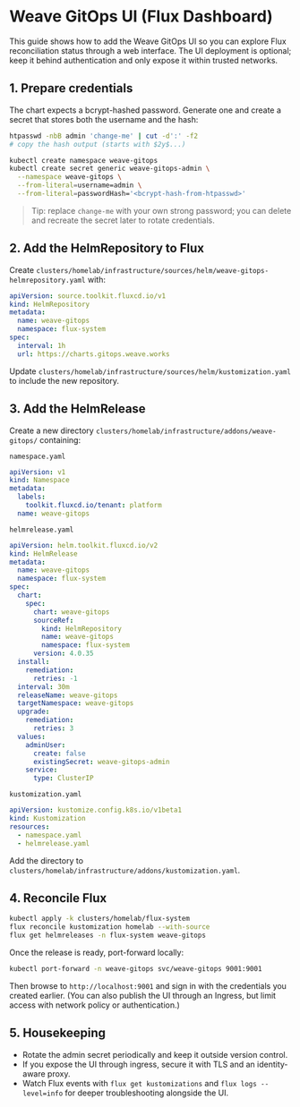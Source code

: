 # Weave GitOps UI (Flux Dashboard)

This guide shows how to add the Weave GitOps UI so you can explore Flux reconciliation status through a web interface. The UI deployment is optional; keep it behind authentication and only expose it within trusted networks.

## 1. Prepare credentials

The chart expects a bcrypt-hashed password. Generate one and create a secret that stores both the username and the hash:

```bash
htpasswd -nbB admin 'change-me' | cut -d':' -f2
# copy the hash output (starts with $2y$...)

kubectl create namespace weave-gitops
kubectl create secret generic weave-gitops-admin \
  --namespace weave-gitops \
  --from-literal=username=admin \
  --from-literal=passwordHash='<bcrypt-hash-from-htpasswd>'
```

> Tip: replace `change-me` with your own strong password; you can delete and recreate the secret later to rotate credentials.

## 2. Add the HelmRepository to Flux

Create `clusters/homelab/infrastructure/sources/helm/weave-gitops-helmrepository.yaml` with:

```yaml
apiVersion: source.toolkit.fluxcd.io/v1
kind: HelmRepository
metadata:
  name: weave-gitops
  namespace: flux-system
spec:
  interval: 1h
  url: https://charts.gitops.weave.works
```

Update `clusters/homelab/infrastructure/sources/helm/kustomization.yaml` to include the new repository.

## 3. Add the HelmRelease

Create a new directory `clusters/homelab/infrastructure/addons/weave-gitops/` containing:

`namespace.yaml`
```yaml
apiVersion: v1
kind: Namespace
metadata:
  labels:
    toolkit.fluxcd.io/tenant: platform
  name: weave-gitops
```

`helmrelease.yaml`
```yaml
apiVersion: helm.toolkit.fluxcd.io/v2
kind: HelmRelease
metadata:
  name: weave-gitops
  namespace: flux-system
spec:
  chart:
    spec:
      chart: weave-gitops
      sourceRef:
        kind: HelmRepository
        name: weave-gitops
        namespace: flux-system
      version: 4.0.35
  install:
    remediation:
      retries: -1
  interval: 30m
  releaseName: weave-gitops
  targetNamespace: weave-gitops
  upgrade:
    remediation:
      retries: 3
  values:
    adminUser:
      create: false
      existingSecret: weave-gitops-admin
    service:
      type: ClusterIP
```

`kustomization.yaml`
```yaml
apiVersion: kustomize.config.k8s.io/v1beta1
kind: Kustomization
resources:
  - namespace.yaml
  - helmrelease.yaml
```

Add the directory to `clusters/homelab/infrastructure/addons/kustomization.yaml`.

## 4. Reconcile Flux

```bash
kubectl apply -k clusters/homelab/flux-system
flux reconcile kustomization homelab --with-source
flux get helmreleases -n flux-system weave-gitops
```

Once the release is ready, port-forward locally:

```bash
kubectl port-forward -n weave-gitops svc/weave-gitops 9001:9001
```

Then browse to `http://localhost:9001` and sign in with the credentials you created earlier. (You can also publish the UI through an Ingress, but limit access with network policy or authentication.)

## 5. Housekeeping

- Rotate the admin secret periodically and keep it outside version control.
- If you expose the UI through ingress, secure it with TLS and an identity-aware proxy.
- Watch Flux events with `flux get kustomizations` and `flux logs --level=info` for deeper troubleshooting alongside the UI.
